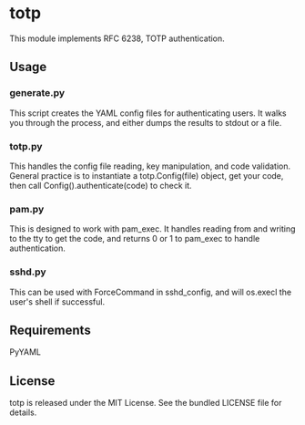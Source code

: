 totp
=========

This module implements RFC 6238, TOTP authentication.

## Usage

### generate.py

This script creates the YAML config files for authenticating users. It walks you through the process, and either dumps the results to stdout or a file.

### totp.py

This handles the config file reading, key manipulation, and code validation. General practice is to instantiate a totp.Config(file) object, get your code, then call Config().authenticate(code) to check it.

### pam.py

This is designed to work with pam\_exec. It handles reading from and writing to the tty to get the code, and returns 0 or 1 to pam\_exec to handle authentication.

### sshd.py

This can be used with ForceCommand in sshd\_config, and will os.execl the user's shell if successful.

## Requirements

PyYAML

## License

totp is released under the MIT License. See the bundled LICENSE file for details.

